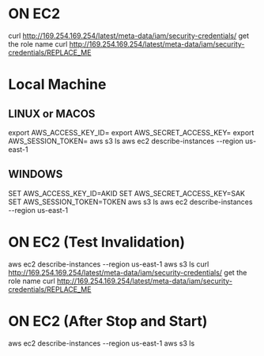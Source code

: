 
# ON EC2
curl http://169.254.169.254/latest/meta-data/iam/security-credentials/
get the role name
curl http://169.254.169.254/latest/meta-data/iam/security-credentials/REPLACE_ME


# Local Machine
## LINUX or MACOS

export AWS_ACCESS_KEY_ID=
export AWS_SECRET_ACCESS_KEY=
export AWS_SESSION_TOKEN=
aws s3 ls
aws ec2 describe-instances --region us-east-1

## WINDOWS

SET AWS_ACCESS_KEY_ID=AKID
SET AWS_SECRET_ACCESS_KEY=SAK
SET AWS_SESSION_TOKEN=TOKEN 
aws s3 ls
aws ec2 describe-instances --region us-east-1


# ON EC2 (Test Invalidation)

aws ec2 describe-instances --region us-east-1
aws s3 ls
curl http://169.254.169.254/latest/meta-data/iam/security-credentials/
get the role name
curl http://169.254.169.254/latest/meta-data/iam/security-credentials/REPLACE_ME

# ON EC2 (After Stop and Start)

aws ec2 describe-instances --region us-east-1
aws s3 ls



